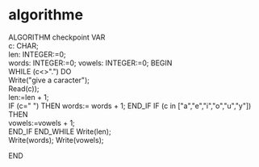 # algorithme
ALGORITHM checkpoint VAR          
c: CHAR;     
len: INTEGER:=0;   
  words: INTEGER:=0; 
   vowels: INTEGER:=0; 
    BEGIN   
      WHILE (c<>".") DO  
       Write("give a caracter");        
        Read(c));          
        len:=len + 1;   
         IF (c=" ") THEN
       words:= words + 1; 
        END_IF 
          IF (c in ["a","e","i","o","u","y"]) THEN  
          vowels:=vowels + 1;  
            END_IF
             END_WHILE 
              Write(len);    
            Write(words); 
             Write(vowels);

END
